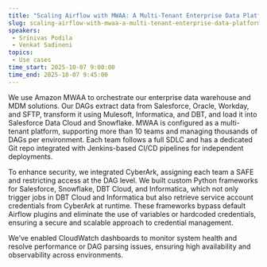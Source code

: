 ```yaml
---
title: "Scaling Airflow with MWAA: A Multi-Tenant Enterprise Data Platform Journey"
slug: scaling-airflow-with-mwaa-a-multi-tenant-enterprise-data-platform-journey
speakers:
 - Srinivas Podila
 - Venkat Sadineni
topics:
 - Use cases
time_start: 2025-10-07 9:00:00
time_end: 2025-10-07 9:45:00
---
```


We use Amazon MWAA to orchestrate our enterprise data warehouse and MDM solutions. Our DAGs extract data from Salesforce, Oracle, Workday, and SFTP, transform it using Mulesoft, Informatica, and DBT, and load it into Salesforce Data Cloud and Snowflake. MWAA is configured as a multi-tenant platform, supporting more than 10 teams and managing thousands of DAGs per environment. Each team follows a full SDLC and has a dedicated Git repo integrated with Jenkins-based CI/CD pipelines for independent deployments.

To enhance security, we integrated CyberArk, assigning each team a SAFE and restricting access at the DAG level. We built custom Python frameworks for Salesforce, Snowflake, DBT Cloud, and Informatica, which not only trigger jobs in DBT Cloud and Informatica but also retrieve service account credentials from CyberArk at runtime. These frameworks bypass default Airflow plugins and eliminate the use of variables or hardcoded credentials, ensuring a secure and scalable approach to credential management.

We’ve enabled CloudWatch dashboards to monitor system health and resolve performance or DAG parsing issues, ensuring high availability and observability across environments.